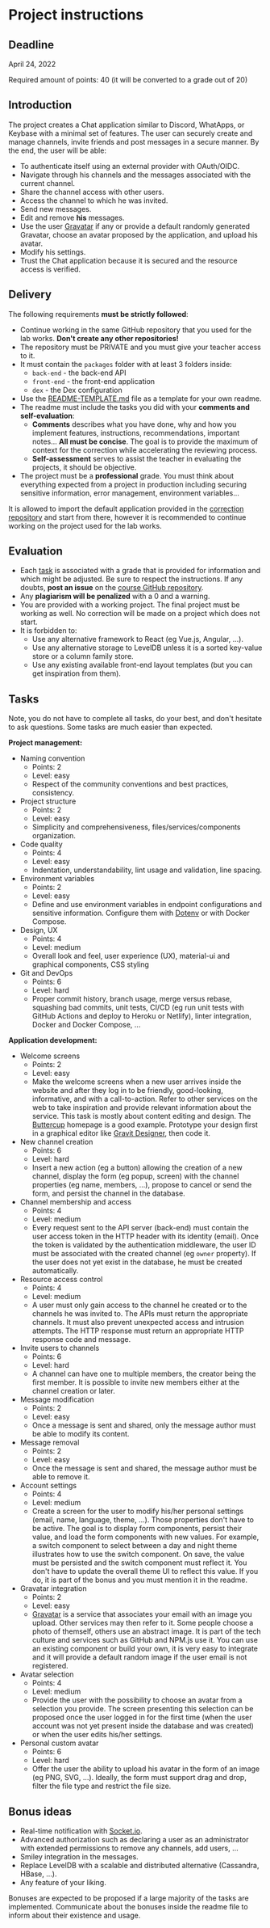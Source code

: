 
# Project instructions

## Deadline

April 24, 2022

Required amount of points: 40 (it will be converted to a grade out of 20)

## Introduction

The project creates a Chat application similar to Discord, WhatApps, or Keybase with a minimal set of features. The user can securely create and manage channels, invite friends and post messages in a secure manner. By the end, the user will be able:

* To authenticate itself using an external provider with OAuth/OIDC.
* Navigate through his channels and the messages associated with the current channel.
* Share the channel access with other users.
* Access the channel to which he was invited.
* Send new messages.
* Edit and remove **his** messages.
* Use the user [Gravatar](https://en.gravatar.com/) if any or provide a default randomly generated Gravatar, choose an avatar proposed by the application, and upload his avatar.
* Modify his settings.
* Trust the Chat application because it is secured and the resource access is verified.

## Delivery

The following requirements **must be strictly followed**:

* Continue working in the same GitHub repository that you used for the lab works. **Don't create any other repositories!**
* The repository must be PRIVATE and you must give your teacher access to it.
* It must contain the `packages` folder with at least 3 folders inside:
  * `back-end` - the back-end API
  * `front-end` - the front-end application
  * `dex` - the Dex configuration
* Use the [README-TEMPLATE.md](./README-TEMPLATE.md) file as a template for your own readme.
* The readme must include the tasks you did with your **comments and self-evaluation**:
  * **Comments** describes what you have done, why and how you implement features, instructions, recommendations, important notes... **All must be concise**. The goal is to provide the maximum of context for the correction while accelerating the reviewing process.
  * **Self-assessment** serves to assist the teacher in evaluating the projects, it should be objective.
* The project must be a **professional** grade. You must think about everything expected from a project in production including securing sensitive information, error management, environment variables...

It is allowed to import the default application provided in the [correction repository](./README.md#supporting-materials-corrections) and start from there, however it is recommended to continue working on the project used for the lab works.

## Evaluation

* Each [task](#task) is associated with a grade that is provided for information and which might be adjusted. Be sure to respect the instructions. If any doubts, **post an issue** on the [course GitHub repository](https://github.com/adaltas/ece-webtech-2022-spring/).
* Any **plagiarism will be penalized** with a 0 and a warning.
* You are provided with a working project. The final project must be working as well. No correction will be made on a project which does not start.
* It is forbidden to:
  * Use any alternative framework to React (eg Vue.js, Angular, ...).
  * Use any alternative storage to LevelDB unless it is a sorted key-value store or a column family store.
  * Use any existing available front-end layout templates (but you can get inspiration from them).

## Tasks

Note, you do not have to complete all tasks, do your best, and don't hesitate to ask questions. Some tasks are much easier than expected.

**Project management:**

* Naming convention
  * Points: 2
  * Level: easy
  * Respect of the community conventions and best practices, consistency.
* Project structure
  * Points: 2
  * Level: easy
  * Simplicity and comprehensiveness, files/services/components organization.
* Code quality
  * Points: 4
  * Level: easy
  * Indentation, understandability, lint usage and validation, line spacing.
* Environment variables
  * Points: 2
  * Level: easy
  * Define and use environment variables in endpoint configurations and sensitive information. Configure them with [Dotenv](https://www.npmjs.com/package/dotenv) or with Docker Compose.
* Design, UX
  * Points: 4
  * Level: medium
  * Overall look and feel, user experience (UX), material-ui and graphical components, CSS styling
* Git and DevOps
  * Points: 6
  * Level: hard
  * Proper commit history, branch usage, merge versus rebase, squashing bad commits, unit tests, CI/CD (eg run unit tests with GitHub Actions and deploy to Heroku or Netlify), linter integration, Docker and Docker Compose, ...

**Application development:**

* Welcome screens
  * Points: 2
  * Level: easy
  * Make the welcome screens when a new user arrives inside the website and after they log in to be friendly, good-looking, informative, and with a call-to-action. Refer to other services on the web to take inspiration and provide relevant information about the service. This task is mostly about content editing and design. The [Buttercup](https://buttercup.pw/) homepage is a good example. Prototype your design first in a graphical editor like [Gravit Designer](https://www.designer.io/en/), then code it.
* New channel creation
  * Points: 6
  * Level: hard
  * Insert a new action (eg a button) allowing the creation of a new channel, display the form (eg popup, screen) with the channel properties (eg name, members, ...), propose to cancel or send the form, and persist the channel in the database.
* Channel membership and access
  * Points: 4
  * Level: medium
  * Every request sent to the API server (back-end) must contain the user access token in the HTTP header with its identity (email). Once the token is validated by the authentication middleware, the user ID must be associated with the created channel (eg `owner` property). If the user does not yet exist in the database, he must be created automatically.
* Resource access control
  * Points: 4
  * Level: medium
  * A user must only gain access to the channel he created or to the channels he was invited to. The APIs must return the appropriate channels. It must also prevent unexpected access and intrusion attempts. The HTTP response must return an appropriate HTTP response code and message.
* Invite users to channels
  * Points: 6
  * Level: hard
  * A channel can have one to multiple members, the creator being the first member. It is possible to invite new members either at the channel creation or later.
* Message modification
  * Points: 2
  * Level: easy
  * Once a message is sent and shared, only the message author must be able to modify its content.
* Message removal
  * Points: 2
  * Level: easy
  * Once the message is sent and shared, the message author must be able to remove it.
* Account settings
  * Points: 4
  * Level: medium
  * Create a screen for the user to modify his/her personal settings (email, name, language, theme, ...). Those properties don't have to be active. The goal is to display form components, persist their value, and load the form components with new values. For example, a switch component to select between a day and night theme illustrates how to use the switch component. On save, the value must be persisted and the switch component must reflect it. You don't have to update the overall theme UI to reflect this value. If you do, it is part of the bonus and you must mention it in the readme.
* Gravatar integration
  * Points: 2
  * Level: easy
  * [Gravatar](https://en.gravatar.com/) is a service that associates your email with an image you upload. Other services may then refer to it. Some people choose a photo of themself, others use an abstract image. It is part of the tech culture and services such as GitHub and NPM.js use it. You can use an existing component or build your own, it is very easy to integrate and it will provide a default random image if the user email is not registered.
* Avatar selection
  * Points: 4
  * Level: medium
  * Provide the user with the possibility to choose an avatar from a selection you provide. The screen presenting this selection can be proposed once the user logged in for the first time (when the user account was not yet present inside the database and was created) or when the user edits his/her settings.
* Personal custom avatar
  * Points: 6
  * Level: hard
  * Offer the user the ability to upload his avatar in the form of an image (eg PNG, SVG, ...). Ideally, the form must support drag and drop, filter the file type and restrict the file size.

## Bonus ideas

* Real-time notification with [Socket.io](https://socket.io/).
* Advanced authorization such as declaring a user as an administrator with extended permissions to remove any channels, add users, ...
* Smiley integration in the messages.
* Replace LevelDB with a scalable and distributed alternative (Cassandra, HBase, ...).
* Any feature of your liking.

Bonuses are expected to be proposed if a large majority of the tasks are implemented. Communicate about the bonuses inside the readme file to inform about their existence and usage.
